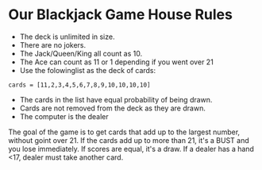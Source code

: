 # Our Blackjack Game House Rules

- The deck is unlimited in size.
- There are no jokers.
- The Jack/Queen/King all count as 10.
- The Ace can count as 11 or 1 depending if you went over 21
- Use the folowinglist as the deck of cards:

`cards = [11,2,3,4,5,6,7,8,9,10,10,10,10]`

- The cards in the list have equal probability of being drawn.
- Cards are not removed from the deck as they are drawn. 
- The computer is the dealer

The goal of the game is to get cards that add up to the largest number, without goint over 21. If the cards add up to more than 21, it's a BUST and you lose immediately. If scores are equal, it's a draw. If a dealer has a hand <17, dealer must take another card.